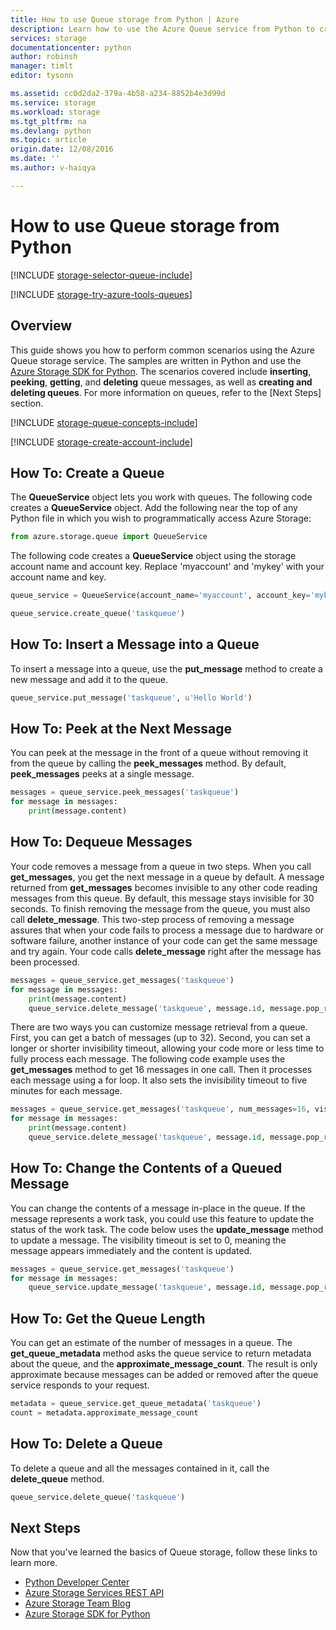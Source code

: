 ```yaml
---
title: How to use Queue storage from Python | Azure
description: Learn how to use the Azure Queue service from Python to create and delete queues, and insert, get, and delete messages.
services: storage
documentationcenter: python
author: robinsh
manager: timlt
editor: tysonn

ms.assetid: cc0d2da2-379a-4b58-a234-8852b4e3d99d
ms.service: storage
ms.workload: storage
ms.tgt_pltfrm: na
ms.devlang: python
ms.topic: article
origin.date: 12/08/2016
ms.date: ''
ms.author: v-haiqya

---
```


# How to use Queue storage from Python
[!INCLUDE [storage-selector-queue-include](../../../includes/storage-selector-queue-include.md)]

[!INCLUDE [storage-try-azure-tools-queues](../../../includes/storage-try-azure-tools-queues.md)]

## Overview

This guide shows you how to perform common scenarios using the Azure Queue storage service. The samples are written in Python and use the [Azure Storage SDK for Python]. The scenarios covered include **inserting**, **peeking**, **getting**, and **deleting** queue messages, as well as **creating and deleting queues**. For more information on queues, refer to the [Next Steps] section.

[!INCLUDE [storage-queue-concepts-include](../../../includes/storage-queue-concepts-include.md)]

[!INCLUDE [storage-create-account-include](../../../includes/storage-create-account-include.md)]

## How To: Create a Queue

The **QueueService** object lets you work with queues. The following code creates a **QueueService** object. Add the following near the top of any Python file in which you wish to programmatically access Azure Storage:

```python
from azure.storage.queue import QueueService
```

The following code creates a **QueueService** object using the storage account name and account key. Replace 'myaccount' and 'mykey' with your account name and key.

```python
queue_service = QueueService(account_name='myaccount', account_key='mykey', endpoint_suffix='core.chinacloudapi.cn')

queue_service.create_queue('taskqueue')
```

## How To: Insert a Message into a Queue

To insert a message into a queue, use the **put\_message** method to
create a new message and add it to the queue.

```python
queue_service.put_message('taskqueue', u'Hello World')
```

## How To: Peek at the Next Message

You can peek at the message in the front of a queue without removing it
from the queue by calling the **peek\_messages** method. By default,
**peek\_messages** peeks at a single message.

```python
messages = queue_service.peek_messages('taskqueue')
for message in messages:
    print(message.content)
```

## How To: Dequeue Messages

Your code removes a message from a queue in two steps. When you call
**get\_messages**, you get the next message in a queue by default. A
message returned from **get\_messages** becomes invisible to any other
code reading messages from this queue. By default, this message stays
invisible for 30 seconds. To finish removing the message from the queue,
you must also call **delete\_message**. This two-step process of removing
a message assures that when your code fails to process a message due to
hardware or software failure, another instance of your code can get the
same message and try again. Your code calls **delete\_message** right
after the message has been processed.

```python
messages = queue_service.get_messages('taskqueue')
for message in messages:
    print(message.content)
    queue_service.delete_message('taskqueue', message.id, message.pop_receipt)
```

There are two ways you can customize message retrieval from a queue.
First, you can get a batch of messages (up to 32). Second, you can set a
longer or shorter invisibility timeout, allowing your code more or less
time to fully process each message. The following code example uses the
**get\_messages** method to get 16 messages in one call. Then it processes
each message using a for loop. It also sets the invisibility timeout to
five minutes for each message.

```python
messages = queue_service.get_messages('taskqueue', num_messages=16, visibility_timeout=5*60)
for message in messages:
    print(message.content)
    queue_service.delete_message('taskqueue', message.id, message.pop_receipt)		
```

## How To: Change the Contents of a Queued Message

You can change the contents of a message in-place in the queue. If the
message represents a work task, you could use this feature to update the
status of the work task. The code below uses the **update\_message**
method to update a message. The visibility timeout is set to 0, meaning the
message appears immediately and the content is updated.

```python
messages = queue_service.get_messages('taskqueue')
for message in messages:
    queue_service.update_message('taskqueue', message.id, message.pop_receipt, 0, u'Hello World Again')
```

## How To: Get the Queue Length

You can get an estimate of the number of messages in a queue. The
**get\_queue\_metadata** method asks the queue service to return metadata
about the queue, and the **approximate_message_count**. The result is only
approximate because messages can be added or removed after the
queue service responds to your request.

```python
metadata = queue_service.get_queue_metadata('taskqueue')
count = metadata.approximate_message_count
```

## How To: Delete a Queue

To delete a queue and all the messages contained in it, call the
**delete\_queue** method.

```python
queue_service.delete_queue('taskqueue')
```

## Next Steps

Now that you've learned the basics of Queue storage, follow these links
to learn more.

* [Python Developer Center](/develop/python/)
* [Azure Storage Services REST API](http://msdn.microsoft.com/library/azure/dd179355)
* [Azure Storage Team Blog]
* [Azure Storage SDK for Python]

[Azure Storage Team Blog]: http://blogs.msdn.com/b/windowsazurestorage/
[Azure Storage SDK for Python]: https://github.com/Azure/azure-storage-python

<!--Update_Description: update link-->